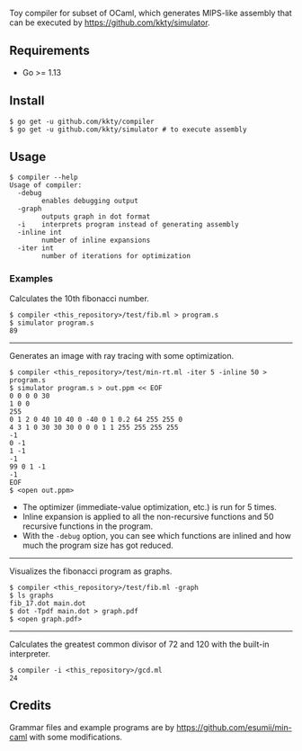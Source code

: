 Toy compiler for subset of OCaml, which generates MIPS-like assembly that can be executed by https://github.com/kkty/simulator.

## Requirements

- Go >= 1.13

## Install

```console
$ go get -u github.com/kkty/compiler
$ go get -u github.com/kkty/simulator # to execute assembly
```

## Usage

```console
$ compiler --help
Usage of compiler:
  -debug
        enables debugging output
  -graph
        outputs graph in dot format
  -i    interprets program instead of generating assembly
  -inline int
        number of inline expansions
  -iter int
        number of iterations for optimization
```

### Examples

Calculates the 10th fibonacci number.

```console
$ compiler <this_repository>/test/fib.ml > program.s
$ simulator program.s
89
```

---

Generates an image with ray tracing with some optimization.

```console
$ compiler <this_repository>/test/min-rt.ml -iter 5 -inline 50 > program.s
$ simulator program.s > out.ppm << EOF
0 0 0 0 30
1 0 0
255
0 1 2 0 40 10 40 0 -40 0 1 0.2 64 255 255 0
4 3 1 0 30 30 30 0 0 0 1 1 255 255 255 255
-1
0 -1
1 -1
-1
99 0 1 -1
-1
EOF
$ <open out.ppm>
```

- The optimizer (immediate-value optimization, etc.) is run for 5 times.
- Inline expansion is applied to all the non-recursive functions and 50 recursive functions in the program. 
- With the `-debug` option, you can see which functions are inlined and how much the program size has got reduced.

---

Visualizes the fibonacci program as graphs.

```console
$ compiler <this_repository>/test/fib.ml -graph
$ ls graphs
fib_17.dot main.dot
$ dot -Tpdf main.dot > graph.pdf
$ <open graph.pdf>
```

---

Calculates the greatest common divisor of 72 and 120 with the built-in interpreter.

```console
$ compiler -i <this_repository>/gcd.ml
24
```

## Credits

Grammar files and example programs are by https://github.com/esumii/min-caml with some modifications.
